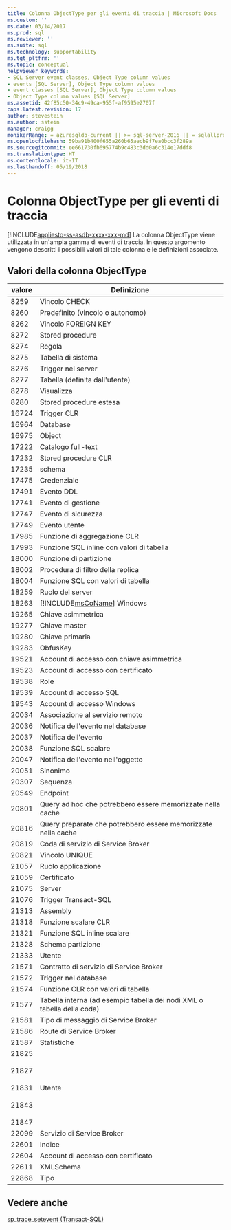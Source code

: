```yaml
---
title: Colonna ObjectType per gli eventi di traccia | Microsoft Docs
ms.custom: ''
ms.date: 03/14/2017
ms.prod: sql
ms.reviewer: ''
ms.suite: sql
ms.technology: supportability
ms.tgt_pltfrm: ''
ms.topic: conceptual
helpviewer_keywords:
- SQL Server event classes, Object Type column values
- events [SQL Server], Object Type column values
- event classes [SQL Server], Object Type column values
- Object Type column values [SQL Server]
ms.assetid: 42f85c50-34c9-49ca-955f-af9595e2707f
caps.latest.revision: 17
author: stevestein
ms.author: sstein
manager: craigg
monikerRange: = azuresqldb-current || >= sql-server-2016 || = sqlallproducts-allversions
ms.openlocfilehash: 59ba91b400f655a260b65aecb9f7ea0bcc3f289a
ms.sourcegitcommit: ee661730fb695774b9c483c3dd0a6c314e17ddf8
ms.translationtype: HT
ms.contentlocale: it-IT
ms.lasthandoff: 05/19/2018
---
```

# <a name="objecttype-trace-event-column"></a>Colonna ObjectType per gli eventi di traccia
[!INCLUDE[appliesto-ss-asdb-xxxx-xxx-md](../../includes/appliesto-ss-asdb-xxxx-xxx-md.md)]
  La colonna ObjectType viene utilizzata in un'ampia gamma di eventi di traccia. In questo argomento vengono descritti i possibili valori di tale colonna e le definizioni associate.  
  
## <a name="object-type-column-values"></a>Valori della colonna ObjectType  
  
|valore|Definizione|  
|-----------|----------------|  
|8259|Vincolo CHECK|  
|8260|Predefinito (vincolo o autonomo)|  
|8262|Vincolo FOREIGN KEY|  
|8272|Stored procedure|  
|8274|Regola|  
|8275|Tabella di sistema|  
|8276|Trigger nel server|  
|8277|Tabella (definita dall'utente)|  
|8278|Visualizza|  
|8280|Stored procedure estesa|  
|16724|Trigger CLR|  
|16964|Database|  
|16975|Object|  
|17222|Catalogo full-text|  
|17232|Stored procedure CLR|  
|17235|schema|  
|17475|Credenziale|  
|17491|Evento DDL|  
|17741|Evento di gestione|  
|17747|Evento di sicurezza|  
|17749|Evento utente|  
|17985|Funzione di aggregazione CLR|  
|17993|Funzione SQL inline con valori di tabella|  
|18000|Funzione di partizione|  
|18002|Procedura di filtro della replica|  
|18004|Funzione SQL con valori di tabella|  
|18259|Ruolo del server|  
|18263|[!INCLUDE[msCoName](../../includes/msconame-md.md)] Windows|  
|19265|Chiave asimmetrica|  
|19277|Chiave master|  
|19280|Chiave primaria|  
|19283|ObfusKey|  
|19521|Account di accesso con chiave asimmetrica|  
|19523|Account di accesso con certificato|  
|19538|Role|  
|19539|Account di accesso SQL|  
|19543|Account di accesso Windows|  
|20034|Associazione al servizio remoto|  
|20036|Notifica dell'evento nel database|  
|20037|Notifica dell'evento|  
|20038|Funzione SQL scalare|  
|20047|Notifica dell'evento nell'oggetto|  
|20051|Sinonimo|  
|20307|Sequenza|  
|20549|Endpoint|  
|20801|Query ad hoc che potrebbero essere memorizzate nella cache|  
|20816|Query preparate che potrebbero essere memorizzate nella cache|  
|20819|Coda di servizio di Service Broker|  
|20821|Vincolo UNIQUE|  
|21057|Ruolo applicazione|  
|21059|Certificato|  
|21075|Server|  
|21076|Trigger Transact-SQL|  
|21313|Assembly|  
|21318|Funzione scalare CLR|  
|21321|Funzione SQL inline scalare|  
|21328|Schema partizione|  
|21333|Utente|  
|21571|Contratto di servizio di Service Broker|  
|21572|Trigger nel database|  
|21574|Funzione CLR con valori di tabella|  
|21577|Tabella interna (ad esempio tabella dei nodi XML o tabella della coda)|  
|21581|Tipo di messaggio di Service Broker|  
|21586|Route di Service Broker|  
|21587|Statistiche|  
|21825<br /><br /> 21827<br /><br /> 21831<br /><br /> 21843<br /><br /> 21847|Utente|  
|22099|Servizio di Service Broker|  
|22601|Indice|  
|22604|Account di accesso con certificato|  
|22611|XMLSchema|  
|22868|Tipo|  
  
## <a name="see-also"></a>Vedere anche  
 [sp_trace_setevent &#40;Transact-SQL&#41;](../../relational-databases/system-stored-procedures/sp-trace-setevent-transact-sql.md)  
  
  
